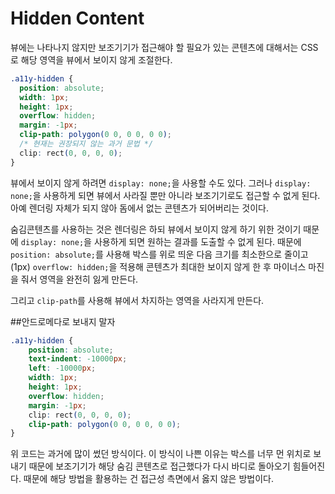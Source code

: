 # Hidden Content

뷰에는 나타나지 않지만 보조기기가 접근해야 할 필요가 있는 콘텐츠에 대해서는 CSS로 해당 영역을 뷰에서 보이지 않게 조절한다.

```css
.a11y-hidden {
  position: absolute;
  width: 1px;
  height: 1px;
  overflow: hidden;
  margin: -1px;
  clip-path: polygon(0 0, 0 0, 0 0);
  /* 현재는 권장되지 않는 과거 문법 */
  clip: rect(0, 0, 0, 0); 
}
```

뷰에서 보이지 않게 하려면 `display: none;`을 사용할 수도 있다. 그러나 `display: none;`을 사용하게 되면 뷰에서 사라질 뿐만 아니라 보조기기로도 접근할 수 없게 된다. 아예 렌더링 자체가 되지 않아 돔에서 없는 콘텐츠가 되어버리는 것이다.

숨김콘텐츠를 사용하는 것은 렌더링은 하되 뷰에서 보이지 않게 하기 위한 것이기 때문에 `display: none;`을 사용하게 되면 원하는 결과를 도출할 수 없게 된다. 때문에 `position: absolute;`를 사용해 박스를 위로 띄운 다음 크기를 최소한으로 줄이고(1px) `overflow: hidden;`을 적용해 콘텐츠가 최대한 보이지 않게 한 후 마이너스 마진을 줘서 영역을 완전히 잃게 만든다.

그리고 `clip-path`를 사용해 뷰에서 차지하는 영역을 사라지게 만든다.



##안드로메다로 보내지 말자

```css
.a11y-hidden {
    position: absolute;
    text-indent: -10000px;
    left: -10000px;
    width: 1px;
    height: 1px;
    overflow: hidden;
    margin: -1px;
    clip: rect(0, 0, 0, 0);
    clip-path: polygon(0 0, 0 0, 0 0);
}
```

위 코드는 과거에 많이 썼던 방식이다. 이 방식이 나쁜 이유는 박스를 너무 먼 위치로 보내기 때문에 보조기기가 해당 숨김 콘텐츠로 접근했다가 다시 바디로 돌아오기 힘들어진다. 때문에 해당 방법을 활용하는 건 접근성 측면에서 옳지 않은 방법이다.